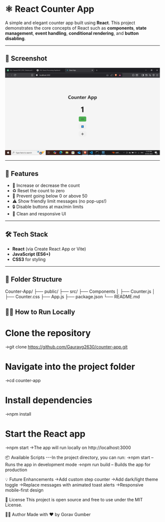 # ⚛️ React Counter App

A simple and elegant counter app built using **React**. This project demonstrates the core concepts of React such as **components**, **state management**, **event handling**, **conditional rendering**, and **button disabling**.

---

## 📸 Screenshot

![React Counter App Screenshot](./Screenshot%20(351).png)

---

## 🚀 Features

- 🔢 Increase or decrease the count
- ♻️ Reset the count to zero
- 🚫 Prevent going below 0 or above 50
- ⚠️ Show friendly limit messages (no pop-ups!)
- 🔒 Disable buttons at max/min limits
- 🎨 Clean and responsive UI

---

## 🛠️ Tech Stack

- **React** (via Create React App or Vite)
- **JavaScript (ES6+)**
- **CSS3** for styling

---

## 📁 Folder Structure

Counter-App/
├── public/
├── src/
├── Components
│    ├── Counter.js
│    ├── Counter.css
├── App.js
├── package.json
└── README.md


## 🧑‍💻 How to Run Locally

# Clone the repository
->git clone https://github.com/Gauravg2630/counter-app.git

# Navigate into the project folder
->cd counter-app

# Install dependencies
->npm install

# Start the React app
->npm start
->The app will run locally on http://localhost:3000

📦 Available Scripts
---In the project directory, you can run:
->npm start – Runs the app in development mode
->npm run build – Builds the app for production

💡 Future Enhancements
->Add custom step counter
->Add dark/light theme toggle
->Replace messages with animated toast alerts
->Responsive mobile-first design

📝 License
This project is open source and free to use under the MIT License.

🙋‍♂️ Author
Made with ❤️ by Gorav Gumber
